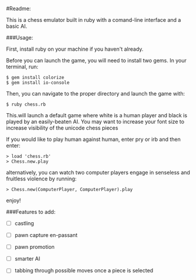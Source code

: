 #Readme:

This is a chess emulator built in ruby with a comand-line interface and a basic AI.

###Usage:

First, install ruby on your machine if you haven't already.

Before you can launch the game, you will need to install two gems.  In your terminal, run:

```
$ gem install colorize
$ gem install io-console
```

Then, you can navigate to the proper directory and launch the game with:

```
$ ruby chess.rb
```

This.will launch a default game where white is a human player and black is played by an easily-beaten AI. You may want to increase your font size to increase visibility of the unicode chess pieces

If you would like to play human against human, enter pry or irb and then enter:

```
> load 'chess.rb'
> Chess.new.play
```

alternatively, you can watch two computer players engage in senseless and fruitless violence by running:

```
> Chess.new(ComputerPlayer, ComputerPlayer).play
```

enjoy!

###Features to add:
- [ ] castling
- [ ] pawn capture en-passant
- [ ] pawn promotion
- [ ] smarter AI
- [ ] tabbing through possible moves once a piece is selected

